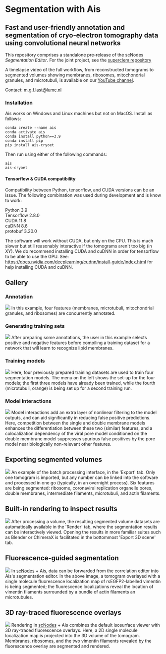 # Segmentation with Ais #
## Fast and user-friendly annotation and segmentation of cryo-electron tomography data using convolutional neural networks ##

This repository comprises a standalone pre-release of the scNodes _Segmentation Editor_. For the joint project, see the [superclem repository](https://www.github.com/bionanopatterning/scNodes)

A timelapse video of the full workflow, from reconstructed tomograms to segmented volumes showing membranes, ribosomes, mitochondrial granules, and microtubuli, is available on our [YouTube channel](https://www.youtube.com/watch?v=2JIBVJf3kYQ&ab_channel=scNodes).

Contact: m.g.f.last@lumc.nl

### Installation ###
Ais works on Windows and Linux machines but not on MacOS. Install as follows: 
```
conda create --name ais
conda activate ais
conda install python==3.9
conda install pip
pip install ais-cryoet
```

Then run using either of the following commands:
```
ais
ais-cryoet
```
#### Tensorflow & CUDA compatibility ####
Compatibility between Python, tensorflow, and CUDA versions can be an issue. The following combination was used during development and is know to work:

Python 3.9<br/>
Tensorflow 2.8.0<br/>
CUDA 11.8<br/>
cuDNN 8.6<br/>
protobuf 3.20.0<br/>

The software will work without CUDA, but only on the CPU. This is much slower but still reasonably interactive if the tomograms aren't too big (in XY). We do recommend installing CUDA and cuDNN in order for tensorflow to be able to use the GPU. See: https://docs.nvidia.com/deeplearning/cudnn/install-guide/index.html for help installing CUDA and cuDNN. 

## Gallery ##
### Annotation ###
![](scNodes/res/scR_segmentation.PNG)
In this example, four features (membranes, microtubuli, mitochondrial granules, and ribosomes) are concurrently annotated. 

### Generating training sets ###
![](scNodes/res/scR_trainset.PNG)
After preparing some annotations, the user in this example selects positive and negative features before compiling a training dataset for a network that will learn to recognize lipid membranes.

### Training models ###
![](scNodes/res/scR_models_2.PNG)
Here, four previously prepared training datasets are used to train four segmentation models. The menu on the left shows the set-up for the four models; the first three models have already been trained, while the fourth (microtubuli, orange) is being set up for a second training run.

### Model interactions ###
![](scNodes/res/scR_interactions.png)
Model interactions add an extra layer of nonlinear filtering to the model outputs, and can aid significantly in reducing false positive predictions. Here, competition between the single and double membrane models enhances the differentiation between these two (similar) features, and a colocalization dependency of the viral pore model conditioned on the double membrane model suppresses spurious false positives by the pore model near biologically non-relevant other features.  

## Exporting segmented volumes ###
![](scNodes/res/scR_export.png)
An example of the batch processing interface, in the 'Export' tab. Only one tomogram is imported, but any number can be linked into the software and processed in one go (typically, in an overnight process). Six features are being segmented: ribosome, coronaviral replication organelle pores, double membranes, intermediate filaments, microtubuli, and actin filaments.  

## Built-in rendering to inspect results ## 
![](scNodes/res/scR_render.PNG)
After processing a volume, the resulting segmented volume datasets are automatically available in the 'Render' tab, where the segmentation results can be interactively viewed. Opening the results in more familiar suites such as Blender or ChimeraX is facilitated in the bottommost 'Export 3D scene' tab.

## Fluorescence-guided segmentation ##
![](scNodes/res/scR_fluo_g_seg.png)
In [scNodes](github.com/bionanopatterning/scNodes) + Ais, data can be forwarded from the correlation editor into Ais's segmentation editor. In the above image, a tomogram overlayed with a single molecule fluorescence localization map of rsEGFP2-labelled vimentin is being segmented; the fluorescence localizations reveal the location of vimentin filaments surrounded by a bundle of actin filaments an microtubules.

## 3D ray-traced fluorescence overlays ## 
![](scNodes/res/scR_fluo_overlay.png)
Rendering in [scNodes](github.com/bionanopatterning/scNodes) + Ais combines the default isosurface viewer with 3D ray-traced fluorescence overlays. Here, a 2D single molecule localization map is projected into the 3D volume of the tomogram. Membranes, ribosomes, and the two vimentin filaments revealed by the fluorescence overlay are segmented and rendered.  